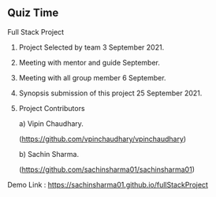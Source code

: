 ## Quiz Time 
Full Stack Project

1. Project Selected by team 3 September 2021.
2. Meeting with mentor and guide September.
3. Meeting with all group member 6 September.
4. Synopsis submission of this project 25 September 2021.
5. Project Contributors

    a) Vipin Chaudhary.

    (https://github.com/vpinchaudhary/vpinchaudhary)

    b) Sachin Sharma.

    (https://github.com/sachinsharma01/sachinsharma01)

Demo Link : https://sachinsharma01.github.io/fullStackProject